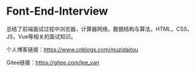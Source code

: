 # Font-End-Interview
总结了前端面试过程中浏览器，计算器网络，数据结构与算法，HTML，CSS，JS，Vue等相关的面试知识。

个人博客链接：https://www.cnblogs.com/muzidaitou

Gitee链接：https://gitee.com/lee_van
